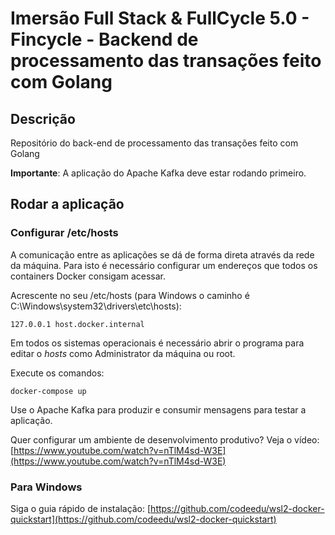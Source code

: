 # Imersão Full Stack & FullCycle 5.0 - Fincycle - Backend de processamento das transações feito com Golang

## Descrição

Repositório do back-end de processamento das transações feito com Golang

**Importante**: A aplicação do Apache Kafka deve estar rodando primeiro.

## Rodar a aplicação

### Configurar /etc/hosts

A comunicação entre as aplicações se dá de forma direta através da rede da máquina.
Para isto é necessário configurar um endereços que todos os containers Docker consigam acessar.

Acrescente no seu /etc/hosts (para Windows o caminho é C:\Windows\system32\drivers\etc\hosts):
```
127.0.0.1 host.docker.internal
```
Em todos os sistemas operacionais é necessário abrir o programa para editar o *hosts* como Administrator da máquina ou root.

Execute os comandos:

```
docker-compose up
```

Use o Apache Kafka para produzir e consumir mensagens para testar a aplicação.

Quer configurar um ambiente de desenvolvimento produtivo? Veja o vídeo: [https://www.youtube.com/watch?v=nTlM4sd-W3E](https://www.youtube.com/watch?v=nTlM4sd-W3E) 

### Para Windows 

Siga o guia rápido de instalação: [https://github.com/codeedu/wsl2-docker-quickstart](https://github.com/codeedu/wsl2-docker-quickstart) 
